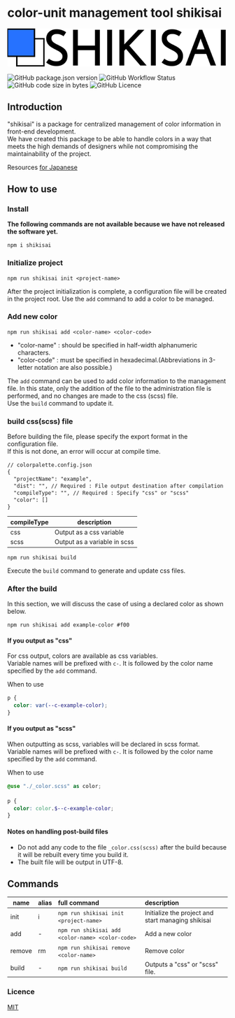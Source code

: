 # color-unit management tool shikisai

![shikisai color-unit management tool](/static/assets/logo/no_description.min.svg)

![GitHub package.json version](https://img.shields.io/github/package-json/v/ken7253/shikisai?style=flat-square)
![GitHub Workflow Status](https://img.shields.io/github/workflow/status/ken7253/shikisai/CodeQL?style=flat-square)
![GitHub code size in bytes](https://img.shields.io/github/languages/code-size/ken7253/shikisai?style=flat-square)
![GitHub Licence](https://img.shields.io/github/license/ken7253/shikisai?style=flat-square)

## Introduction

"shikisai" is a package for centralized management of color information in front-end development.  
We have created this package to be able to handle colors in a way that meets the high demands of designers while not compromising the maintainability of the project.

Resources [for Japanese](/README_JP.md)

## How to use

### Install

**The following commands are not available because we have not released the software yet.**

```shell
npm i shikisai
```

### Initialize project

```npm
npm run shikisai init <project-name>
```

After the project initialization is complete, a configuration file will be created in the project root.
Use the `add` command to add a color to be managed.

### Add new color

```npm
npm run shikisai add <color-name> <color-code>
```

- "color-name" : should be specified in half-width alphanumeric characters.
- "color-code" : must be specified in hexadecimal.(Abbreviations in 3-letter notation are also possible.)

The `add` command can be used to add color information to the management file.
In this state, only the addition of the file to the administration file is performed, and no changes are made to the css (scss) file.  
Use the `build` command to update it.

### build css(scss) file

Before building the file, please specify the export format in the configuration file.  
If this is not done, an error will occur at compile time.

```jsonc
// colorpalette.config.json
{
  "projectName": "example",
  "dist": "", // Required : File output destination after compilation
  "compileType": "", // Required : Specify "css" or "scss"
  "color": []
}
```

| compileType | description                  |
| ----------- | ---------------------------- |
| css         | Output as a css variable     |
| scss        | Output as a variable in scss |

```npm
npm run shikisai build
```

Execute the `build` command to generate and update css files.

### After the build

In this section, we will discuss the case of using a declared color as shown below.

```npm
npm run shikisai add example-color #f00
```

#### If you output as "css"

For css output, colors are available as css variables.  
Variable names will be prefixed with `c-`. It is followed by the color name specified by the `add` command.  

When to use

```css
p {
  color: var(--c-example-color);
}
```

#### If you output as "scss"

When outputting as scss, variables will be declared in scss format.  
Variable names will be prefixed with `c-`. It is followed by the color name specified by the `add` command.  

When to use

```scss
@use "./_color.scss" as color;

p {
  color: color.$--c-example-color;
}
```

#### Notes on handling post-build files

- Do not add any code to the file `_color.css(scss)` after the build because it will be rebuilt every time you build it.
- The built file will be output in UTF-8.

## Commands

| name   | alias | full command                                     | description                                        |
| ------ | ----- | :----------------------------------------------- | :------------------------------------------------- |
| init   | i     | `npm run shikisai init <project-name>`           | Initialize the project and start managing shikisai |
| add    | -     | `npm run shikisai add <color-name> <color-code>` | Add a new color                                    |
| remove | rm    | `npm run shikisai remove <color-name>`           | Remove color                                       |
| build  | -     | `npm run shikisai build`                         | Outputs a "css" or "scss" file.                    |

### Licence

[MIT](/LICENSE)
